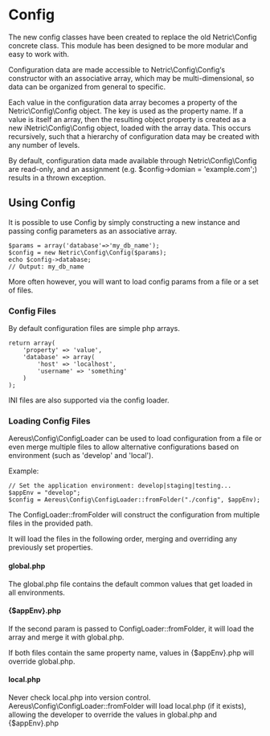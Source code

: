 # Config

The new config classes have been created to replace the old Netric\Config concrete class. This module
has been designed to be more modular and easy to work with.

Configuration data are made accessible to Netric\Config\Config‘s constructor with an associative array,
which may be multi-dimensional, so data can be organized from general to specific.

Each value in the configuration data array becomes a property of the Netric\Config\Config object.
The key is used as the property name. If a value is itself an array, then the resulting object
property is created as a new iNetric\Config\Config object, loaded with the array data.
This occurs recursively, such that a hierarchy of configuration data may be created with any number of levels.

By default, configuration data made available through Netric\Config\Config are read-only, and an assignment
(e.g. \$config->domian = 'example.com';) results in a thrown exception.

## Using Config

It is possible to use Config by simply constructing a new instance and passing config parameters as an associative array.

    $params = array('database'=>'my_db_name');
    $config = new Netric\Config\Config($params);
    echo $config->database;
    // Output: my_db_name

More often however, you will want to load config params from a file or a set of files.

### Config Files

By default configuration files are simple php arrays.

    return array(
        'property' => 'value',
        'database' => array(
            'host' => 'localhost',
            'username' => 'something'
        )
    );

INI files are also supported via the config loader.

### Loading Config Files

Aereus\Config\ConfigLoader can be used to load configuration from a file or even merge multiple files to allow
alternative configurations based on environment (such as 'develop' and 'local').

Example:

    // Set the application environment: develop|staging|testing...
    $appEnv = "develop";
    $config = Aereus\Config\ConfigLoader::fromFolder("./config", $appEnv);

The ConfigLoader::fromFolder will construct the configuration from multiple files in the provided path.

It will load the files in the following order, merging and overriding any previously set properties.

#### global.php

The global.php file contains the default common values that get loaded in all environments.

#### {\$appEnv}.php

If the second param is passed to ConfigLoader::fromFolder, it will load the array and merge it with global.php.

If both files contain the same property name, values in {\$appEnv}.php will override global.php.

#### local.php

Never check local.php into version control. Aereus\Config\ConfigLoader::fromFolder will load local.php
(if it exists), allowing the developer to override the values in global.php and {\$appEnv}.php
